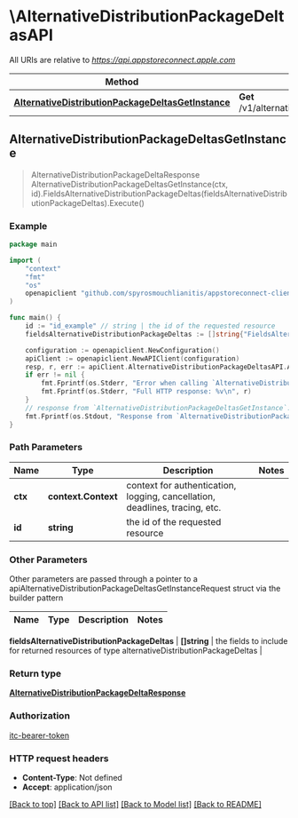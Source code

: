# \AlternativeDistributionPackageDeltasAPI

All URIs are relative to *https://api.appstoreconnect.apple.com*

Method | HTTP request | Description
------------- | ------------- | -------------
[**AlternativeDistributionPackageDeltasGetInstance**](AlternativeDistributionPackageDeltasAPI.md#AlternativeDistributionPackageDeltasGetInstance) | **Get** /v1/alternativeDistributionPackageDeltas/{id} | 



## AlternativeDistributionPackageDeltasGetInstance

> AlternativeDistributionPackageDeltaResponse AlternativeDistributionPackageDeltasGetInstance(ctx, id).FieldsAlternativeDistributionPackageDeltas(fieldsAlternativeDistributionPackageDeltas).Execute()



### Example

```go
package main

import (
	"context"
	"fmt"
	"os"
	openapiclient "github.com/spyrosmouchlianitis/appstoreconnect-client"
)

func main() {
	id := "id_example" // string | the id of the requested resource
	fieldsAlternativeDistributionPackageDeltas := []string{"FieldsAlternativeDistributionPackageDeltas_example"} // []string | the fields to include for returned resources of type alternativeDistributionPackageDeltas (optional)

	configuration := openapiclient.NewConfiguration()
	apiClient := openapiclient.NewAPIClient(configuration)
	resp, r, err := apiClient.AlternativeDistributionPackageDeltasAPI.AlternativeDistributionPackageDeltasGetInstance(context.Background(), id).FieldsAlternativeDistributionPackageDeltas(fieldsAlternativeDistributionPackageDeltas).Execute()
	if err != nil {
		fmt.Fprintf(os.Stderr, "Error when calling `AlternativeDistributionPackageDeltasAPI.AlternativeDistributionPackageDeltasGetInstance``: %v\n", err)
		fmt.Fprintf(os.Stderr, "Full HTTP response: %v\n", r)
	}
	// response from `AlternativeDistributionPackageDeltasGetInstance`: AlternativeDistributionPackageDeltaResponse
	fmt.Fprintf(os.Stdout, "Response from `AlternativeDistributionPackageDeltasAPI.AlternativeDistributionPackageDeltasGetInstance`: %v\n", resp)
}
```

### Path Parameters


Name | Type | Description  | Notes
------------- | ------------- | ------------- | -------------
**ctx** | **context.Context** | context for authentication, logging, cancellation, deadlines, tracing, etc.
**id** | **string** | the id of the requested resource | 

### Other Parameters

Other parameters are passed through a pointer to a apiAlternativeDistributionPackageDeltasGetInstanceRequest struct via the builder pattern


Name | Type | Description  | Notes
------------- | ------------- | ------------- | -------------

 **fieldsAlternativeDistributionPackageDeltas** | **[]string** | the fields to include for returned resources of type alternativeDistributionPackageDeltas | 

### Return type

[**AlternativeDistributionPackageDeltaResponse**](AlternativeDistributionPackageDeltaResponse.md)

### Authorization

[itc-bearer-token](../README.md#itc-bearer-token)

### HTTP request headers

- **Content-Type**: Not defined
- **Accept**: application/json

[[Back to top]](#) [[Back to API list]](../README.md#documentation-for-api-endpoints)
[[Back to Model list]](../README.md#documentation-for-models)
[[Back to README]](../README.md)

